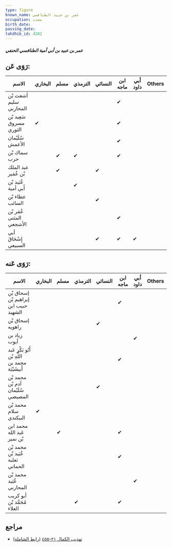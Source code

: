 ```yaml
---
type: figure
known_name: عمر بن عبيد الطنافسي
occupation: محدث
birth_date:
passing_date:
tahdhib_id: 4282
---
```

##### عمر بن عبيد بن أبي أمية الطنافسي الحنفي

## رَوَى عَن:
| الاسم                    | البخاري | مسلم | الترمذي | النسائي | ابن ماجه | أبي داود | Others |
| ------------------------ | ------- | ---- | ------- | ------- | -------- | -------- | ------ |
| أشعث بْن سليم المحاربي   |         |      |         |         | ✔        |          |        |
| سَعِيد بْن مسروق الثوري  | ✔       |      |         |         | ✔        |          |        |
| سُلَيْمان الأعمش         |         |      |         |         | ✔        |          |        |
| سماك بْن حرب             |         | ✔    | ✔       |         | ✔        |          |        |
| عبد الملك بْن عُمَير     |         | ✔    |         | ✔       |          |          |        |
| عُبَيد بْن أَبي أمية     |         |      | ✔       |         |          |          |        |
| عطاء بْن السائب          |         |      |         | ✔       |          |          |        |
| عُمَر بْن المثنى الأشجعي |         |      |         |         | ✔        |          |        |
| أبي إِسْحَاقَ السبيعي    |         |      |         | ✔       | ✔        | ✔        |        |
## رَوَى عَنه:
| الاسم                                            | البخاري | مسلم | الترمذي | النسائي | ابن ماجه | أبي داود | Others |
| ------------------------------------------------ | ------- | ---- | ------- | ------- | -------- | -------- | ------ |
| إسحاق بْن إبراهيم بْن حبيب ابن الشهيد            |         |      |         |         | ✔        |          |        |
| إسحاق بْن راهويه                                 |         |      |         | ✔       |          |          |        |
| زياد بن أيوب                                     |         |      |         |         |          | ✔        |        |
| أَبُو بَكْر عَبد اللَّهِ بْن محمد بن أَبيشَيْبَة |         |      |         |         | ✔        |          |        |
| محمد بْن آدم بْن سُلَيْمان المصيصي               |         |      |         | ✔       |          |          |        |
| محمد بْن سلام البيكندي                           | ✔       |      |         |         |          |          |        |
| محمد ابن عَبد الله بْن نمير                      |         | ✔    |         |         | ✔        |          |        |
| محمد بْن عُبَيد بْن ثعلبة الحماني                |         |      |         |         | ✔        |          |        |
| محمد بْن عُبَيد المحاربي                         |         |      |         |         |          | ✔        |        |
| أبو كريب مُحَمَّد بْن العلاء                     |         |      | ✔       |         | ✔        |          |        |
## مراجع
- [تهذيب الكمال ٢١-٤٥٥](obsidian://open?vault=Tahdhib-al-Kamal&file=Figures/٤٢٨٢-عمر%20بن%20عبيد%20بن%20أبي%20أمية%20الطنافسي%20الحنفي) ([رابط الشاملة](https://shamela.ws/book/3722/11102))